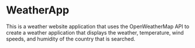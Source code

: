 # WeatherApp
This is a weather website application that uses the OpenWeatherMap API to create a weather application that displays the weather, temperature, wind speeds, and humidity of the country that is searched.
